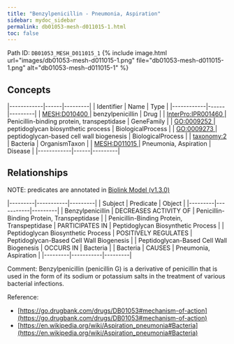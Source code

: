 ```yaml
---
title: "Benzylpenicillin - Pneumonia, Aspiration"
sidebar: mydoc_sidebar
permalink: db01053-mesh-d011015-1.html
toc: false 
---
```



Path ID: `DB01053_MESH_D011015_1`
{% include image.html url="images/db01053-mesh-d011015-1.png" file="db01053-mesh-d011015-1.png" alt="db01053-mesh-d011015-1" %}

## Concepts

|------------|------|---------|
| Identifier | Name | Type    |
|------------|------|---------|
| <a href="https://identifiers.org/MESH:D010400">MESH:D010400 </a> | benzylpenicillin | Drug |
| <a href="https://identifiers.org/InterPro:IPR001460">InterPro:IPR001460 </a> | Penicillin-binding protein, transpeptidase | GeneFamily |
| <a href="https://identifiers.org/GO:0009252">GO:0009252 </a> | peptidoglycan biosynthetic process | BiologicalProcess |
| <a href="https://identifiers.org/GO:0009273">GO:0009273 </a> | peptidoglycan-based cell wall biogenesis | BiologicalProcess |
| <a href="https://identifiers.org/taxonomy:2">taxonomy:2 </a> | Bacteria | OrganismTaxon |
| <a href="https://identifiers.org/MESH:D011015">MESH:D011015 </a> | Pneumonia, Aspiration | Disease |
|------------|------|---------|

## Relationships


NOTE: predicates are annotated in <a href="https://github.com/biolink/biolink-model/releases/tag/v1.3.0">Biolink Model (v1.3.0)</a>

|---------|-----------|---------|
| Subject | Predicate | Object  |
|---------|-----------|---------|
| Benzylpenicillin | DECREASES ACTIVITY OF | Penicillin-Binding Protein, Transpeptidase |
| Penicillin-Binding Protein, Transpeptidase | PARTICIPATES IN | Peptidoglycan Biosynthetic Process |
| Peptidoglycan Biosynthetic Process | POSITIVELY REGULATES | Peptidoglycan-Based Cell Wall Biogenesis |
| Peptidoglycan-Based Cell Wall Biogenesis | OCCURS IN | Bacteria |
| Bacteria | CAUSES | Pneumonia, Aspiration |
|---------|-----------|---------|

Comment: Benzylpenicillin (penicillin G) is a derivative of penicillin that is used in the form of its sodium or potassium salts in the treatment of various bacterial infections.

Reference: 
  - [https://go.drugbank.com/drugs/DB01053#mechanism-of-action](https://go.drugbank.com/drugs/DB01053#mechanism-of-action)
  - [https://en.wikipedia.org/wiki/Aspiration_pneumonia#Bacteria](https://en.wikipedia.org/wiki/Aspiration_pneumonia#Bacteria)
